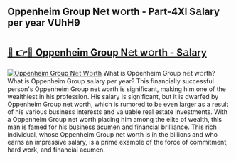 ## Oppenheim Group N𝚎t w𝚘rth - Part-4Xl S𝚊lary per year VUhH9

# <h2><a href="http://gc0t9q.nevu.top/?p=Oppenheim+Group">🔗 👉🔴 Oppenheim Group N𝚎t w𝚘rth - S𝚊lary</a></h2>

[![Oppenheim Group N𝚎t W𝚘rth](https://i.imgur.com/Oavwk0R.jpeg)](http://gc0t9q.nevu.top/?p=Oppenheim+Group)
What is Oppenheim Group n𝚎t w𝚘rth? What is Oppenheim Group s𝚊lary per year?
This financially successful person's Oppenheim Group net worth is significant, making him one of the wealthiest in his profession. His salary is significant, but it is dwarfed by Oppenheim Group net worth, which is rumored to be even larger as a result of his various business interests and valuable real estate investments. With a Oppenheim Group net worth placing him among the elite of wealth, this man is famed for his business acumen and financial brilliance. This rich individual, whose Oppenheim Group net worth is in the billions and who earns an impressive salary, is a prime example of the force of commitment, hard work, and financial acumen.
